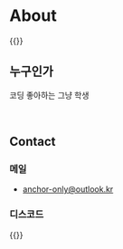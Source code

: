# About




{{<typeit>}}

## 누구인가

코딩 좋아하는 그냥 학생

<br>



## Contact

### 메일

- [anchor-only@outlook.kr](mailto:anchor-only@outlook.kr)

### 디스코드







{{</typeit>}}
